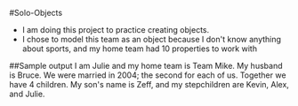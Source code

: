#Solo-Objects
- I am doing this project to practice creating objects.
- I chose to model this team as an object because I don't know anything about sports, and
  my home team had 10 properties to work with

##Sample output
I am Julie and my home team is Team Mike. My husband is Bruce. We were married in 2004; the second for each of us.
Together we have 4 children. My son's name is Zeff, and my stepchildren are Kevin, Alex, and Julie.
